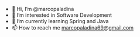 - 👋 Hi, I’m @marcopaladina
- 👀 I’m interested in Software Development
- 🌱 I’m currently learning Spring and Java
- 📫 How to reach me marcopaladina69@gmail.com

<!---
marcopaladina/marcopaladina is a ✨ special ✨ repository because its `README.md` (this file) appears on your GitHub profile.
You can click the Preview link to take a look at your changes.
--->
